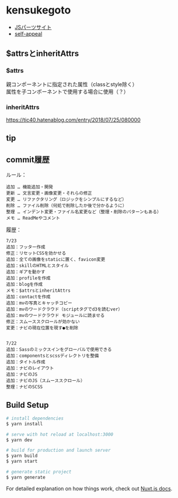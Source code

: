 # kensukegoto

- [JSパーツサイト](https://github.com/kensukegoto/nuxt-lots-of-js)
- [self-appeal](https://github.com/kensukegoto/self-appeal/tree/master/__dev/sass)

## $attrsとinheritAttrs

### $attrs

親コンポーネントに指定された属性（classとstyle除く）<br>
属性を子コンポーネントで使用する場合に使用（？）

### inheritAttrs

https://tic40.hatenablog.com/entry/2018/07/25/080000

## tip

## commit履歴

ルール：

```
追加 … 機能追加・開発
更新 … 文言変更・画像変更・それらの修正
変更 … リファクタリング（ロジックをシンプルにするなど）
削除 … ファイル削除（何処で削除したか後で分かるように）
整理 … インデント変更・ファイル名変更など（整理・削除のパターンもある）
メモ … ReadMeやコメント
```

履歴：

```
7/23
追加：フッター作成
修正：リセットCSSを効かせる
追加：全ての画像をstaticに置く、favicon変更
追加：skillのHTMLとスタイル
追加：ギアを動かす
追加：profileを作成
追加：blogを作成
メモ：$attrsとinheritAttrs
追加：contactを作成
追加：mvの写真とキャッチコピー
追加：mvのワードクラウド（scriptタグでd3を読むver）
追加：mvのワードクラウド モジュールに読ませる
修正：スムーススクロールが効かない
変更：ナビの現在位置を現す●を削除


7/22
追加：Sassのミックスインをグローバルで使用できる
追加：componentsとscssディレクトリを整備
追加：タイトル作成
追加：ナビのレイアウト
追加：ナビのJS
追加：ナビのJS（スムーススクロール）
整理：ナビのSCSS
```

## Build Setup

```bash
# install dependencies
$ yarn install

# serve with hot reload at localhost:3000
$ yarn dev

# build for production and launch server
$ yarn build
$ yarn start

# generate static project
$ yarn generate
```

For detailed explanation on how things work, check out [Nuxt.js docs](https://nuxtjs.org).
